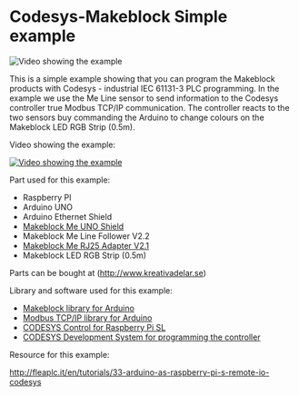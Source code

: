 # Codesys-Makeblock Simple example

![Video showing the example](http://az61094.vo.msecnd.net/img/09/f7bdbcd1-116a-429a-a03b-3eb54e0b40b5/940/528)

This is a simple example showing that you can program the Makeblock products with Codesys - industrial IEC 61131-3 PLC programming.
In the example we use the Me Line sensor to send information to the Codesys controller true Modbus TCP/IP communication. The controller reacts to the two sensors buy commanding the Arduino to change colours on the Makeblock LED RGB Strip (0.5m).

Video showing the example:

[![Video showing the example](http://img.youtube.com/vi/T-D1KVIuvjA/0.jpg)](http://www.youtube.com/watch?v=T-D1KVIuvjA)

Part used for this example:
+	Raspberry PI 
+	Arduino UNO
+	Arduino Ethernet Shield
+	[Makeblock Me UNO Shield](http://www.kreativadelar.se/shop/product/me-uno-shield?tm=produkter) 
+	Makeblock Me Line Follower V2.2
+	[Makeblock Me RJ25 Adapter V2.1](http://www.kreativadelar.se/shop/product/me-rj25-adapter-v21?tm=produkter)
+	Makeblock LED RGB Strip (0.5m)

Parts can be bought at (http://www.kreativadelar.se)

Library and software used for this example:
+ [Makeblock library for Arduino](https://github.com/Makeblock-official/Makeblock-Library)
+	[Modbus TCP/IP library for Arduino](https://code.google.com/p/mudbus/downloads/list)
+	[CODESYS Control for Raspberry Pi SL](http://store.codesys.com/codesys-control-for-raspberry-pi-sl.html)
+	[CODESYS Development System for programming the controller](http://store.codesys.com/codesys.html)  

Resource for this example:

http://fleaplc.it/en/tutorials/33-arduino-as-raspberry-pi-s-remote-io-codesys
